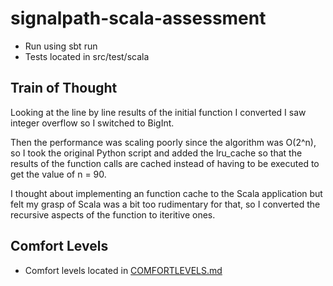 # signalpath-scala-assessment
* Run using sbt run
* Tests located in src/test/scala

## Train of Thought
Looking at the line by line results of the initial function I converted I saw integer overflow so I switched to BigInt.

Then the performance was scaling poorly since the algorithm was O(2^n), so I took the original Python script and added the lru_cache so that the results of the function calls are cached instead of having to be executed to get the value of n = 90.

I thought about implementing an function cache to the Scala application but felt my grasp of Scala was a bit too rudimentary for that, so I converted the recursive aspects of the function to iteritive ones.

## Comfort Levels
* Comfort levels located in [COMFORTLEVELS.md](/COMFORTLEVELS.md)
